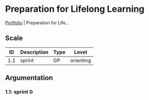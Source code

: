 # Preparation for Lifelong Learning

[Portfolio](./info_portfolio.md) | Preparation for Life...

[Uitleg leeruitkomst]: #

## Scale

| ID | Description | Type | Level |
|---|---|---|---|
| 1.1 | sprint | GP | orienting |

## Argumentation

### 1.1: sprint 0